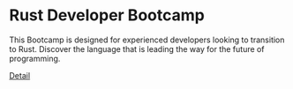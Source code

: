 # Rust Developer Bootcamp

This Bootcamp is designed for experienced developers looking to transition to Rust. Discover the language that is leading the way for the future of programming. 

[Detail](https://eduitfree.com/courses/rust-developer-bootcamp)